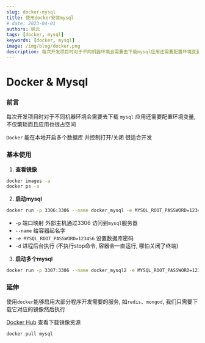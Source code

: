 ```yaml
---
slug: docker-mysql
title: 使用docker安装mysql
# date: 2023-04-01
authors: 帆云
tags: [docker, mysql]
keywords: [docker, mysql]
image: /img/blog/docker.png
description: 每次开发项目时对于不同机器环境会需要去下载mysql应用还需要配置环境变量, 不仅繁琐而且应用也很占地方, 而docker则完美解决这个问题
---
```


# Docker & Mysql

### 前言

每次开发项目时对于不同机器环境会需要去下载 `mysql` 应用还需要配置环境变量, 不仅繁琐而且应用也很占空间

`Docker` 能在本地开启多个数据库 并控制打开/关闭 很适合开发

### 基本使用

1. **查看镜像**

<!-- 查看 -->
```bash
docker images -a
docker ps -a
```


2. **启动mysql**

```bash
docker run -p 3306:3306 --name docker_mysql -e MYSQL_ROOT_PASSWORD=123456 -d mysql
```
- `-p` 端口映射 外部主机通过3306 访问到`mysql`服务器
- `--name` 给容器起名字
- `-e MYSQL_ROOT_PASSWORD=123456` 设置数据库密码
- `-d` 进程后台执行 (不执行stop命令, 容器会一直运行, 哪怕关闭了终端)

3. **启动多个mysql**
```bash
docker run -p 3307:3306 --name docker_mysql2 -e MYSQL_ROOT_PASSWORD=123456 -d mysql
```

### 延伸

使用`docker`能够启用大部分程序开发需要的服务, 如`redis`、`mongod`, 我们只需要下载它对应的镜像然后执行

[Docker Hub](https://hub.docker.com) 查看下载镜像资源

<!-- 安装镜像 -->
```bash
docker pull mysql
```